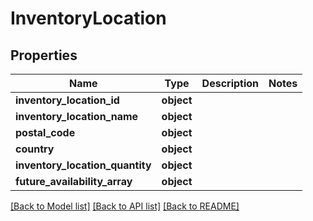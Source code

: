 # InventoryLocation

## Properties
Name | Type | Description | Notes
------------ | ------------- | ------------- | -------------
**inventory_location_id** | **object** |  | 
**inventory_location_name** | **object** |  | 
**postal_code** | **object** |  | 
**country** | **object** |  | 
**inventory_location_quantity** | **object** |  | 
**future_availability_array** | **object** |  | 

[[Back to Model list]](../README.md#documentation-for-models) [[Back to API list]](../README.md#documentation-for-api-endpoints) [[Back to README]](../README.md)

